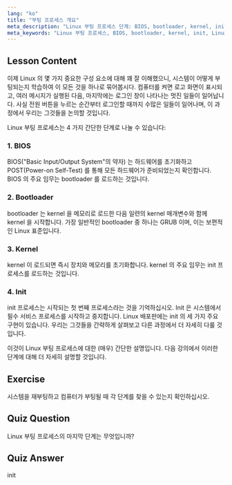 ```yaml
---
lang: "ko"
title: "부팅 프로세스 개요"
meta_description: "Linux 부팅 프로세스 단계: BIOS, bootloader, kernel, init 을 학습합니다. 전원 켜기부터 로그인까지 Linux 가 어떻게 시작되는지 이해합니다. 필수 Linux 초보자 가이드."
meta_keywords: "Linux 부팅 프로세스, BIOS, bootloader, kernel, init, Linux 튜토리얼, Linux 가이드, 초보자"
---
```


## Lesson Content

이제 Linux 의 몇 가지 중요한 구성 요소에 대해 꽤 잘 이해했으니, 시스템이 어떻게 부팅되는지 학습하여 이 모든 것을 하나로 묶어봅시다. 컴퓨터를 켜면 로고 화면이 표시되고, 여러 메시지가 실행된 다음, 마지막에는 로그인 창이 나타나는 멋진 일들이 일어납니다. 사실 전원 버튼을 누르는 순간부터 로그인할 때까지 수많은 일들이 일어나며, 이 과정에서 우리는 그것들을 논의할 것입니다.

Linux 부팅 프로세스는 4 가지 간단한 단계로 나눌 수 있습니다:

### 1. BIOS

BIOS("Basic Input/Output System"의 약자) 는 하드웨어를 초기화하고 POST(Power-on Self-Test) 를 통해 모든 하드웨어가 준비되었는지 확인합니다. BIOS 의 주요 임무는 bootloader 를 로드하는 것입니다.

### 2. Bootloader

bootloader 는 kernel 을 메모리로 로드한 다음 일련의 kernel 매개변수와 함께 kernel 을 시작합니다. 가장 일반적인 bootloader 중 하나는 GRUB 이며, 이는 보편적인 Linux 표준입니다.

### 3. Kernel

kernel 이 로드되면 즉시 장치와 메모리를 초기화합니다. kernel 의 주요 임무는 init 프로세스를 로드하는 것입니다.

### 4. Init

init 프로세스는 시작되는 첫 번째 프로세스라는 것을 기억하십시오. Init 은 시스템에서 필수 서비스 프로세스를 시작하고 중지합니다. Linux 배포판에는 init 의 세 가지 주요 구현이 있습니다. 우리는 그것들을 간략하게 살펴보고 다른 과정에서 더 자세히 다룰 것입니다.

이것이 Linux 부팅 프로세스에 대한 (매우) 간단한 설명입니다. 다음 강의에서 이러한 단계에 대해 더 자세히 설명할 것입니다.

## Exercise

시스템을 재부팅하고 컴퓨터가 부팅될 때 각 단계를 찾을 수 있는지 확인하십시오.

## Quiz Question

Linux 부팅 프로세스의 마지막 단계는 무엇입니까?

## Quiz Answer

init
